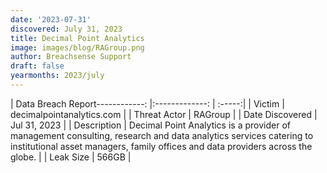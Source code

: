 ```yaml
---
date: '2023-07-31'
discovered: July 31, 2023
title: Decimal Point Analytics
image: images/blog/RAGroup.png
author: Breachsense Support
draft: false
yearmonths: 2023/july
---
```


| Data Breach Report------------:     |:-------------:    | :-----:|
| Victim      | decimalpointanalytics.com      | 
| Threat Actor      | RAGroup      | 
| Date Discovered      | Jul 31, 2023      | 
| Description      | Decimal Point Analytics is a provider of management consulting, research and data analytics services catering to institutional asset managers, family offices and data providers across the globe.      | 
| Leak Size      | 566GB      | 

